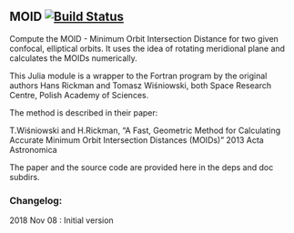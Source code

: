 ## MOID [![Build Status](https://travis-ci.org/mkretlow/MOID.jl.svg?branch=master)](https://travis-ci.org/mkretlow/MOID.jl)

Compute the MOID - Minimum Orbit Intersection Distance for two given confocal, elliptical orbits.
It uses the idea of rotating meridional plane and calculates the MOIDs numerically.

This Julia module is a wrapper to the Fortran program by the original authors Hans Rickman  and Tomasz Wiśniowski, both
Space Research Centre, Polish Academy of Sciences.

The method is described in their paper:

T.Wiśniowski and H.Rickman, “A Fast, Geometric Method for Calculating Accurate Minimum Orbit Intersection Distances (MOIDs)” 2013 Acta Astronomica

The paper and the source code are provided here in the deps and doc subdirs.



### Changelog:

2018 Nov 08 : Initial version
